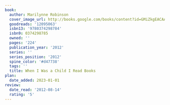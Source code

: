 ```yaml
---
book:
  author: Marilynne Robinson
  cover_image_url: http://books.google.com/books/content?id=GMiZkgEACAAJ&printsec=frontcover&img=1&zoom=1&source=gbs_api
  goodreads: '12095063'
  isbn13: '9780374298784'
  isbn9: 0374298785
  owned: ''
  pages: '224'
  publication_year: '2012'
  series: ''
  series_position: '2012'
  spine_color: '#d47738'
  tags: ''
  title: When I Was a Child I Read Books
plan:
  date_added: 2023-01-01
review:
  date_read: '2012-08-14'
  rating: '5'
---
```

